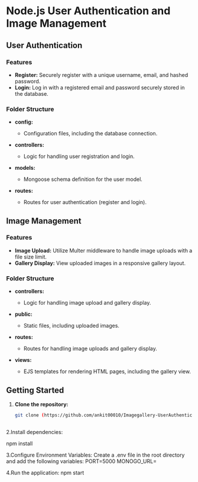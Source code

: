 # Node.js User Authentication and Image Management

## User Authentication

### Features

- **Register:** Securely register with a unique username, email, and hashed password.
- **Login:** Log in with a registered email and password securely stored in the database.

### Folder Structure

- **config:**
  - Configuration files, including the database connection.

- **controllers:**
  - Logic for handling user registration and login.

- **models:**
  - Mongoose schema definition for the user model.

- **routes:**
  - Routes for user authentication (register and login).

## Image Management

### Features

- **Image Upload:** Utilize Multer middleware to handle image uploads with a file size limit.
- **Gallery Display:** View uploaded images in a responsive gallery layout.

### Folder Structure

- **controllers:**
  - Logic for handling image upload and gallery display.

- **public:**
  - Static files, including uploaded images.

- **routes:**
  - Routes for handling image uploads and gallery display.

- **views:**
  - EJS templates for rendering HTML pages, including the gallery view.

## Getting Started

1. **Clone the repository:**
   ```bash
   git clone (https://github.com/ankit00010/Imagegallery-UserAuthentication.git)
 


2.Install dependencies:

 npm install

3.Configure Environment Variables:
Create a .env file in the root directory and add the following variables:
PORT=5000
MONOGO_URL=<your-mongodb-connection-url>

4.Run the application:
npm start


